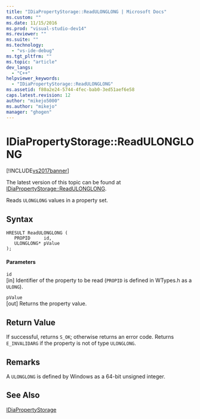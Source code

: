 ```yaml
---
title: "IDiaPropertyStorage::ReadULONGLONG | Microsoft Docs"
ms.custom: ""
ms.date: 11/15/2016
ms.prod: "visual-studio-dev14"
ms.reviewer: ""
ms.suite: ""
ms.technology: 
  - "vs-ide-debug"
ms.tgt_pltfrm: ""
ms.topic: "article"
dev_langs: 
  - "C++"
helpviewer_keywords: 
  - "IDiaPropertyStorage::ReadULONGLONG"
ms.assetid: f80a2e24-5744-4fec-bab0-3ed51aef6e58
caps.latest.revision: 12
author: "mikejo5000"
ms.author: "mikejo"
manager: "ghogen"
---
```

# IDiaPropertyStorage::ReadULONGLONG
[!INCLUDE[vs2017banner](../../includes/vs2017banner.md)]

The latest version of this topic can be found at [IDiaPropertyStorage::ReadULONGLONG](https://docs.microsoft.com/visualstudio/debugger/debug-interface-access/idiapropertystorage-readulonglong).  
  
Reads `ULONGLONG` values in a property set.  
  
## Syntax  
  
```cpp#  
HRESULT ReadULONGLONG (   
   PROPID     id,  
   ULONGLONG* pValue  
);  
```  
  
#### Parameters  
 `id`  
 [in] Identifier of the property to be read (`PROPID` is defined in WTypes.h as a `ULONG`).  
  
 `pValue`  
 [out] Returns the property value.  
  
## Return Value  
 If successful, returns `S_OK`; otherwise returns an error code. Returns `E_INVALIDARG` if the property is not of type `ULONGLONG`.  
  
## Remarks  
 A `ULONGLONG` is defined by Windows as a 64-bit unsigned integer.  
  
## See Also  
 [IDiaPropertyStorage](../../debugger/debug-interface-access/idiapropertystorage.md)



